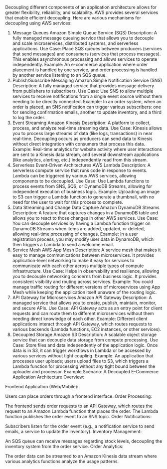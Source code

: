 Decoupling different components of an application architecture allows for greater flexibility, reliability, and scalability. AWS provides several services that enable efficient decoupling. Here are various mechanisms for decoupling using AWS services:

1. Message Queues
Amazon Simple Queue Service (SQS)
Description: A fully managed message queuing service that allows you to decouple and scale microservices, distributed systems, and serverless applications.
Use Case: Place SQS queues between producers (services that send messages) and consumers (services that process messages). This enables asynchronous processing and allows services to operate independently.
Example: An e-commerce application where order placement is handled by one service, and order processing is handled by another service listening to an SQS queue.
2. Publish/Subscribe Messaging
Amazon Simple Notification Service (SNS)
Description: A fully managed service that provides message delivery from publishers to subscribers.
Use Case: Use SNS to allow multiple services to receive notifications from a single event source without them needing to be directly connected.
Example: In an order system, when an order is placed, an SNS notification can trigger various subscribers: one for sending confirmation emails, another to update inventory, and a third to log the order.
3. Event Streaming
Amazon Kinesis
Description: A platform to collect, process, and analyze real-time streaming data.
Use Case: Kinesis allows you to process large streams of data (like logs, transactions) in near real-time. Decoupling occurs as producers can send data to Kinesis without direct integration with consumers that process this data.
Example: Real-time analytics for website activity where user interactions are sent to a Kinesis data stream, and several downstream applications (like analytics, alerting, etc.) independently read from this stream.
4. Serverless Event-Driven Architectures
AWS Lambda
Description: A serverless compute service that runs code in response to events. Lambda can be triggered by various AWS services, allowing components to be decoupled.
Use Case: Use Lambda functions to process events from SNS, SQS, or DynamoDB Streams, allowing for independent execution of business logic.
Example: Uploading an image to S3 can trigger a Lambda function to generate a thumbnail, with no need for the user to wait for this process to complete.
5. Data Streaming and Change Data Capture
Amazon DynamoDB Streams
Description: A feature that captures changes in a DynamoDB table and allows you to react to those changes in other AWS services.
Use Case: You can decouple services by having a Lambda function trigger on DynamoDB Streams when items are added, updated, or deleted, allowing real-time processing of changes.
Example: In a user registration process, you may modify user data in DynamoDB, which then triggers a Lambda to send a welcome email.
6. Service Mesh
AWS App Mesh
Description: A service mesh that makes it easy to manage communications between microservices. It provides application-level networking to make it easy for services to communicate with each other across multiple types of compute infrastructure.
Use Case: Helps in observability and resilience, allowing you to decouple networking concerns from business logic. It provides consistent visibility and routing across services.
Example: You could manage traffic routing for different versions of microservices using App Mesh while keeping the application itself unaware of the routing logic.
7. API Gateway for Microservices
Amazon API Gateway
Description: A managed service that allows you to create, publish, maintain, monitor, and secure APIs.
Use Case: API Gateway acts as an entry point for client requests and can route them to different microservices without them needing direct knowledge of each other.
Example: Different client applications interact through API Gateway, which routes requests to various backends (Lambda functions, EC2 instances, or other services).
8. Decoupled Storage
Amazon S3
Description: A scalable object storage service that can decouple data storage from compute processing.
Use Case: Store files and data independently of the application logic. Once data is in S3, it can trigger workflows in Lambda or be accessed by various services without tight coupling.
Example: An application that processes user uploads; users upload files to S3, which triggers a Lambda function for processing without any tight bound between the uploader and processor.
Example Scenario: A Decoupled E-Commerce Application
Architecture Overview:

Frontend Application (Web/Mobile):

Users can place orders through a frontend interface.
Order Processing:

The frontend sends order requests to an API Gateway, which routes the request to an Amazon Lambda function that places the order.
The Lambda function publishes the order event to an SNS topic.
Order Notifications:

Subscribers listen for the order event (e.g., a notification service to send emails, a service to update the inventory).
Inventory Management:

An SQS queue can receive messages regarding stock levels, decoupling the inventory system from the order service.
Order Analytics:

The order data can be streamed to an Amazon Kinesis data stream where various analytics functions analyze the usage patterns.
